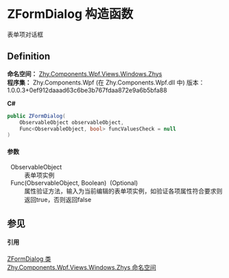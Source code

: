 # ZFormDialog 构造函数


表单项对话框



## Definition
**命名空间：** <a href="N_Zhy_Components_Wpf_Views_Windows_Zhys.md">Zhy.Components.Wpf.Views.Windows.Zhys</a>  
**程序集：** Zhy.Components.Wpf (在 Zhy.Components.Wpf.dll 中) 版本：1.0.0.3+0ef912daaad63c6be3b767fdaa872e9a6b5bfa88

**C#**
``` C#
public ZFormDialog(
	ObservableObject observableObject,
	Func<ObservableObject, bool> funcValuesCheck = null
)
```



#### 参数
<dl><dt>  ObservableObject</dt><dd>表单项实例</dd><dt>  Func(ObservableObject, Boolean)  (Optional)</dt><dd>属性验证方法，输入为当前编辑的表单项实例，如验证各项属性符合要求则返回true，否则返回false</dd></dl>

## 参见


#### 引用
<a href="T_Zhy_Components_Wpf_Views_Windows_Zhys_ZFormDialog.md">ZFormDialog 类</a>  
<a href="N_Zhy_Components_Wpf_Views_Windows_Zhys.md">Zhy.Components.Wpf.Views.Windows.Zhys 命名空间</a>  
